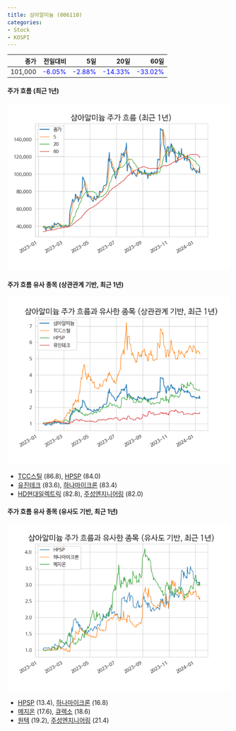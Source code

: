 ```yaml
---
title: 삼아알미늄 (006110)
categories:
- Stock
- KOSPI
---
```


|종가|전일대비|5일|20일|60일|
|---:|-------:|--:|---:|---:|
|101,000|<span style="color: blue">-6.05%</span>|<span style="color: blue">-2.88%</span>|<span style="color: blue">-14.33%</span>|<span style="color: blue">-33.02%</span>|

<!-- more -->

#### 주가 흐름 (최근 1년)
![006110](/assets/images/stock/006110.png)


#### 주가 흐름 유사 종목 (상관관계 기반, 최근 1년)
![006110](/assets/images/stock/006110_corr.png)
- [TCC스틸](/002710/) (86.8), [HPSP](/403870/) (84.0)
- [유진테크](/084370/) (83.6), [하나마이크론](/067310/) (83.4)
- [HD현대일렉트릭](/267260/) (82.8), [주성엔지니어링](/036930/) (82.0)


#### 주가 흐름 유사 종목 (유사도 기반, 최근 1년)
![006110](/assets/images/stock/006110_sim.png)
- [HPSP](/403870/) (13.4), [하나마이크론](/067310/) (16.8)
- [메지온](/140410/) (17.6), [큐렉소](/060280/) (18.6)
- [원텍](/336570/) (19.2), [주성엔지니어링](/036930/) (21.4)